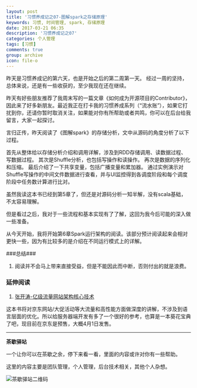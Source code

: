 ```yaml
---
layout: post
title: '习惯养成记之07-图解spark之存储原理'
keywords: 习惯, 时间管理, spark, 存储原理
date: 2017-03-21 06:35
description: '习惯养成记之07'
categories: 个人管理
tags: [习惯]
comments: true
group: archive
icon: file-o
---
```


昨天是习惯养成记的第六天，也是开始之后的第二周第一天。
经过一周的坚持，总体来说，还是有一些收获的，至少我现在还在继续。

<!--more-->

昨天有好些朋友推荐了我周末写的一篇文章《如何成为开源项目的Contributor》，因此来了好多新朋友。最近我正在打卡我的习惯养成系列（“流水账”），如果它打扰到你，还请你暂时取消关注，如果能对你有所帮助或者共鸣，你可以在后台给我留言，大家一起探讨。

言归正传，昨天阅读了《图解spark》的存储分析，文中从源码的角度分析了以下过程。

首先从整体给以存储分析介绍和调用详解，涉及到RDD存储调用、读数据过程、写数据过程。
其次是Shuffle分析，也包括写操作和读操作。
再次是数据的序列化和压缩。
最后介绍了一下共享变量，包括广播变量和累加器。
通过实例演示对Shuffle写操作的中间文件数据进行查看，并与UI监控得到各调度阶段和每个调度阶段中任务数计算进行比对。

虽然我读这本书已经到第5章了，但还是对源码分析一知半解，没有scala基础，不太容易理解。

但是看过之后，我对于一些流程和基本实现有了了解，这回为我今后可能的深入做一些准备。

从今天开始，我将开始第6章Spark运行架构的阅读。该部分预计阅读起来会相对更快一些，因为有比较多的是介绍在不同运行模式上的详解。

###总结###

1. 阅读并不会马上带来直接受益，但是不能因此而中断，否则付出的就是浪费。

### 延伸阅读 ###

1. [张开涛-亿级流量网站架构核心技术](https://mp.weixin.qq.com/s/wd86UBn30Haf07oz9lW2iQ)

这本书将对京东网站/大促活动等大流量和高性能方面做深度的讲解，不涉及到语言层面的优化。所以给服务器端开发有多了一个很好的参考，也算是一本葵花宝典了吧，现目前在京东是预售，大概4月1日发售。

----

**茶歇驿站**

一个让你可以在茶歇之余，停下来看一看，里面的内容或许对你有一些帮助。

这里的内容主要是团队管理，个人管理，后台技术相关，其他个人杂想。

![茶歇驿站二维码](http://ww4.sinaimg.cn/large/824dcde4gw1f358o5j022j20by0bywf8.jpg)
